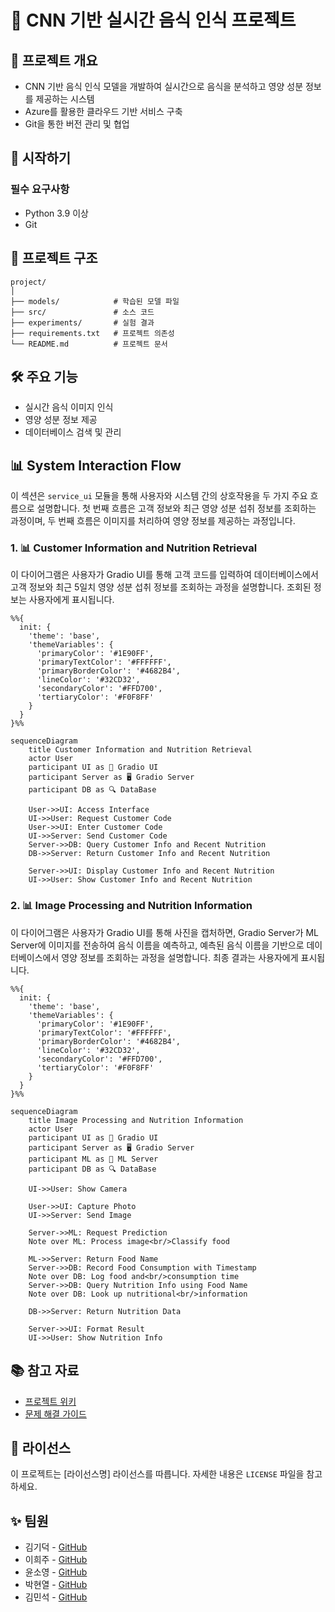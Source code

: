 # 🧠 CNN 기반 실시간 음식 인식 프로젝트

## 📝 프로젝트 개요
- CNN 기반 음식 인식 모델을 개발하여 실시간으로 음식을 분석하고 영양 성분 정보를 제공하는 시스템
- Azure를 활용한 클라우드 기반 서비스 구축
- Git을 통한 버전 관리 및 협업

## 🚀 시작하기

### 필수 요구사항
- Python 3.9 이상
- Git

## 📁 프로젝트 구조
```
project/
│
├── models/            # 학습된 모델 파일
├── src/               # 소스 코드
├── experiments/       # 실험 결과
├── requirements.txt   # 프로젝트 의존성
└── README.md          # 프로젝트 문서
```

## 🛠️ 주요 기능
- 실시간 음식 이미지 인식
- 영양 성분 정보 제공
- 데이터베이스 검색 및 관리

## 📊 System Interaction Flow
이 섹션은 `service_ui` 모듈을 통해 사용자와 시스템 간의 상호작용을 두 가지 주요 흐름으로 설명합니다. 첫 번째 흐름은 고객 정보와 최근 영양 성분 섭취 정보를 조회하는 과정이며, 두 번째 흐름은 이미지를 처리하여 영양 정보를 제공하는 과정입니다.

### 1. 📊 Customer Information and Nutrition Retrieval
이 다이어그램은 사용자가 Gradio UI를 통해 고객 코드를 입력하여 데이터베이스에서 고객 정보와 최근 5일치 영양 성분 섭취 정보를 조회하는 과정을 설명합니다. 조회된 정보는 사용자에게 표시됩니다.

```mermaid
%%{
  init: {
    'theme': 'base',
    'themeVariables': {
      'primaryColor': '#1E90FF',
      'primaryTextColor': '#FFFFFF',
      'primaryBorderColor': '#4682B4',
      'lineColor': '#32CD32',
      'secondaryColor': '#FFD700',
      'tertiaryColor': '#F0F8FF'
    }
  }
}%%

sequenceDiagram
    title Customer Information and Nutrition Retrieval
    actor User
    participant UI as 📱 Gradio UI
    participant Server as 🖥️ Gradio Server
    participant DB as 🔍 DataBase
    
    User->>UI: Access Interface
    UI->>User: Request Customer Code
    User->>UI: Enter Customer Code
    UI->>Server: Send Customer Code
    Server->>DB: Query Customer Info and Recent Nutrition
    DB->>Server: Return Customer Info and Recent Nutrition
    
    Server->>UI: Display Customer Info and Recent Nutrition
    UI->>User: Show Customer Info and Recent Nutrition
```

### 2. 📊 Image Processing and Nutrition Information
이 다이어그램은 사용자가 Gradio UI를 통해 사진을 캡처하면, Gradio Server가 ML Server에 이미지를 전송하여 음식 이름을 예측하고, 예측된 음식 이름을 기반으로 데이터베이스에서 영양 정보를 조회하는 과정을 설명합니다. 최종 결과는 사용자에게 표시됩니다.

```mermaid
%%{
  init: {
    'theme': 'base',
    'themeVariables': {
      'primaryColor': '#1E90FF',
      'primaryTextColor': '#FFFFFF',
      'primaryBorderColor': '#4682B4',
      'lineColor': '#32CD32',
      'secondaryColor': '#FFD700',
      'tertiaryColor': '#F0F8FF'
    }
  }
}%%

sequenceDiagram
    title Image Processing and Nutrition Information
    actor User
    participant UI as 📱 Gradio UI
    participant Server as 🖥️ Gradio Server
    participant ML as 🤖 ML Server
    participant DB as 🔍 DataBase
    
    UI->>User: Show Camera
    
    User->>UI: Capture Photo
    UI->>Server: Send Image
    
    Server->>ML: Request Prediction
    Note over ML: Process image<br/>Classify food
    
    ML->>Server: Return Food Name
    Server->>DB: Record Food Consumption with Timestamp
    Note over DB: Log food and<br/>consumption time
    Server->>DB: Query Nutrition Info using Food Name
    Note over DB: Look up nutritional<br/>information
    
    DB->>Server: Return Nutrition Data
    
    Server->>UI: Format Result
    UI->>User: Show Nutrition Info
```

## 📚 참고 자료
- [프로젝트 위키](https://github.com/ms-five-guys/food-decoder/wiki)
- [문제 해결 가이드](https://github.com/ms-five-guys/food-decoder/wiki)

## 📝 라이선스
이 프로젝트는 [라이선스명] 라이선스를 따릅니다. 자세한 내용은 `LICENSE` 파일을 참고하세요.

## ✨ 팀원
- 김기덕 - [GitHub](https://github.com/GideokKim)
- 이희주 - [GitHub](https://github.com/YiHeeJu)
- 윤소영 - [GitHub](https://github.com/Yoonsoyoung02)
- 박현열 - [GitHub](https://github.com/yoplnaa)
- 김민석 - [GitHub](https://github.com/BrianK64)
